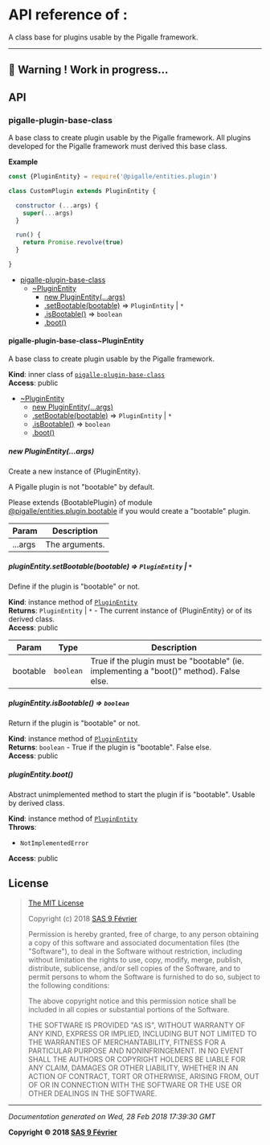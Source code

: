 # API reference of :

A class base for plugins usable by the Pigalle framework.

---
&#x1F34E; **__Warning !__ Work in progress...**
---
## API

<a name="module_pigalle-plugin-base-class"></a>

### pigalle-plugin-base-class
A base class to create plugin usable by the Pigalle framework. All plugins developed for the Pigalle framework must derived this base class.

**Example**  
```js
const {PluginEntity} = require('@pigalle/entities.plugin')

class CustomPlugin extends PluginEntity {

  constructor (...args) {
    super(...args)
  }

  run() {
    return Promise.revolve(true)
  }

}
```

* [pigalle-plugin-base-class](#module_pigalle-plugin-base-class)
    * [~PluginEntity](#module_pigalle-plugin-base-class..PluginEntity)
        * [new PluginEntity(...args)](#new_module_pigalle-plugin-base-class..PluginEntity_new)
        * [.setBootable(bootable)](#module_pigalle-plugin-base-class..PluginEntity+setBootable) ⇒ <code>PluginEntity</code> \| <code>\*</code>
        * [.isBootable()](#module_pigalle-plugin-base-class..PluginEntity+isBootable) ⇒ <code>boolean</code>
        * [.boot()](#module_pigalle-plugin-base-class..PluginEntity+boot)

<a name="module_pigalle-plugin-base-class..PluginEntity"></a>

#### pigalle-plugin-base-class~PluginEntity
A base class to create plugin usable by the Pigalle framework.

**Kind**: inner class of [<code>pigalle-plugin-base-class</code>](#module_pigalle-plugin-base-class)  
**Access**: public  

* [~PluginEntity](#module_pigalle-plugin-base-class..PluginEntity)
    * [new PluginEntity(...args)](#new_module_pigalle-plugin-base-class..PluginEntity_new)
    * [.setBootable(bootable)](#module_pigalle-plugin-base-class..PluginEntity+setBootable) ⇒ <code>PluginEntity</code> \| <code>\*</code>
    * [.isBootable()](#module_pigalle-plugin-base-class..PluginEntity+isBootable) ⇒ <code>boolean</code>
    * [.boot()](#module_pigalle-plugin-base-class..PluginEntity+boot)

<a name="new_module_pigalle-plugin-base-class..PluginEntity_new"></a>

##### new PluginEntity(...args)
Create a new instance of {PluginEntity}.

A Pigalle plugin is not "bootable" by default.

Please extends {BootablePlugin} of module [@pigalle/entities.plugin.bootable](https://github.com/pigalle-io/pigalle.entities.plugin.bootable)
if you would create a "bootable" plugin.


| Param | Description |
| --- | --- |
| ...args | The arguments. |

<a name="module_pigalle-plugin-base-class..PluginEntity+setBootable"></a>

##### pluginEntity.setBootable(bootable) ⇒ <code>PluginEntity</code> \| <code>\*</code>
Define if the plugin is "bootable" or not.

**Kind**: instance method of [<code>PluginEntity</code>](#module_pigalle-plugin-base-class..PluginEntity)  
**Returns**: <code>PluginEntity</code> \| <code>\*</code> - The current instance of {PluginEntity} or of its derived class.  
**Access**: public  

| Param | Type | Description |
| --- | --- | --- |
| bootable | <code>boolean</code> | True if the plugin must be "bootable" (ie. implementing a "boot()" method). False else. |

<a name="module_pigalle-plugin-base-class..PluginEntity+isBootable"></a>

##### pluginEntity.isBootable() ⇒ <code>boolean</code>
Return if the plugin is "bootable" or not.

**Kind**: instance method of [<code>PluginEntity</code>](#module_pigalle-plugin-base-class..PluginEntity)  
**Returns**: <code>boolean</code> - True if the plugin is "bootable". False else.  
**Access**: public  
<a name="module_pigalle-plugin-base-class..PluginEntity+boot"></a>

##### pluginEntity.boot()
Abstract unimplemented method to start the plugin if is "bootable". Usable by derived class.

**Kind**: instance method of [<code>PluginEntity</code>](#module_pigalle-plugin-base-class..PluginEntity)  
**Throws**:

- <code>NotImplementedError</code> 

**Access**: public  
## <a name="license"> License

>
> [The MIT License](https://opensource.org/licenses/MIT)
>
> Copyright (c) 2018 [SAS 9 Février](https://9fevrier.com/)
>
> Permission is hereby granted, free of charge, to any person obtaining a copy
> of this software and associated documentation files (the "Software"), to deal
> in the Software without restriction, including without limitation the rights
> to use, copy, modify, merge, publish, distribute, sublicense, and/or sell
> copies of the Software, and to permit persons to whom the Software is
> furnished to do so, subject to the following conditions:
>
> The above copyright notice and this permission notice shall be included in all
> copies or substantial portions of the Software.
>
> THE SOFTWARE IS PROVIDED "AS IS", WITHOUT WARRANTY OF ANY KIND, EXPRESS OR
> IMPLIED, INCLUDING BUT NOT LIMITED TO THE WARRANTIES OF MERCHANTABILITY,
> FITNESS FOR A PARTICULAR PURPOSE AND NONINFRINGEMENT. IN NO EVENT SHALL THE
>AUTHORS OR COPYRIGHT HOLDERS BE LIABLE FOR ANY CLAIM, DAMAGES OR OTHER
> LIABILITY, WHETHER IN AN ACTION OF CONTRACT, TORT OR OTHERWISE, ARISING FROM,
> OUT OF OR IN CONNECTION WITH THE SOFTWARE OR THE USE OR OTHER DEALINGS IN THE
> SOFTWARE.
>

***

_Documentation generated on Wed, 28 Feb 2018 17:39:30 GMT_

**Copyright &copy; 2018 [SAS 9 Février](https://9fevrier.com/)**
